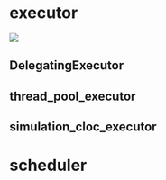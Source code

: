 # executor

![](https://cdn.nlark.com/yuque/0/2023/jpeg/32387092/1681527068347-6d92d7fb-98f6-49ad-8d2d-38c1b633403c.jpeg)

## DelegatingExecutor

## thread_pool_executor

## simulation_cloc_executor



# scheduler


